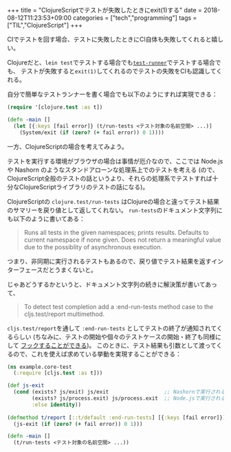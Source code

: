 +++
title = "ClojureScriptでテストが失敗したときにexit(1)する"
date = 2018-08-12T11:23:53+09:00
categories = ["tech","programming"]
tags = ["TIL","ClojureScript"]
+++

CIでテストを回す場合、テストに失敗したときにCI自体も失敗してくれると嬉しい。

Clojureだと、`lein test`でテストする場合でも[`test-runner`](https://github.com/cognitect-labs/test-runner)でテストする場合でも、
テストが失敗すると`exit(1)`してくれるのでテストの失敗をCIも認識してくれる。

自分で簡単なテストランナーを書く場合でも以下のようにすれば実現できる：

<!--more-->

```clj
(require '[clojure.test :as t])

(defn -main []
  (let [{:keys [fail error]} (t/run-tests <テスト対象の名前空間> ...)]
    (System/exit (if (zero? (+ fail error)) 0 1))))
```

一方、ClojureScriptの場合を考えてみよう。

テストを実行する環境がブラウザの場合は事情が厄介なので、ここでは Node.js や Nashorn のようなスタンドアローンな処理系上でのテストを考える
(ので、ClojureScript全般のテストの話というより、それらの処理系でテストすれば十分なClojureScriptライブラリのテストの話になる)。

ClojureScriptの `clojure.test/run-tests` はClojureの場合と違ってテスト結果のサマリーを戻り値として返してくれない。
`run-tests`のドキュメント文字列にも以下のように書いてある：

>   Runs all tests in the given namespaces; prints results.
>   Defaults to current namespace if none given. Does not return a meaningful
>  value due to the possiblity of asynchronous execution.

つまり、非同期に実行されるテストもあるので、戻り値でテスト結果を返すインターフェースだとうまくないと。

じゃあどうするかというと、ドキュメント文字列の続きに解決策が書いてあって、

> To detect test completion add a :end-run-tests method case to the cljs.test/report multimethod.

`cljs.test/report`を通して `:end-run-tests` としてテストの終了が通知されてくるらしい
(ちなみに、テストの開始や個々のテストケースの開始・終了も同様にして
[フックすることができる](https://github.com/clojure/clojurescript/blob/dab61a6f2d66a6353003724745dd55b0ef93d216/src/main/cljs/cljs/test.cljs#L355-L361))。
このときに、テスト結果も引数として渡ってくるので、これを使えば求めている挙動を実現することができる：

```clj
(ns example.core-test
  (:require [cljs.test :as t]))

(def js-exit
  (cond (exists? js/exit) js/exit                  ;; Nashornで実行される場合
        (exists? js/process.exit) js/process.exit  ;; Node.jsで実行される場合
        :else identity))
  
(defmethod t/report [::t/default :end-run-tests] [{:keys [fail error]}]
  (js-exit (if (zero? (+ fail error)) 0 1)))

(defn -main []
  (t/run-tests <テスト対象の名前空間> ...))
```
